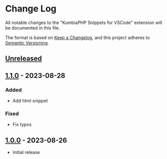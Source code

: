 # Change Log

All notable changes to the "KumbiaPHP Snippets for VSCode" extension will be documented in this file.

The format is based on [Keep a Changelog](https://keepachangelog.com/en/1.0.0/),
and this project adheres to [Semantic Versioning](https://semver.org/spec/v2.0.0.html).

## [Unreleased]

## [1.1.0] - 2023-08-28

### Added

- Add html snippet

### Fixed

- Fix typos

## [1.0.0] - 2023-08-26

- Initial release

[unreleased]: https://github.com/ManuelGil/vscode-kumbiaphp-snippets/compare/v1.1.0...HEAD
[1.1.0]: https://github.com/ManuelGil/vscode-kumbiaphp-snippets/compare/v1.0.0...v1.1.0
[1.0.0]: https://github.com/ManuelGil/vscode-kumbiaphp-snippets/releases/tag/v1.0.0
